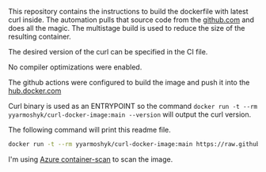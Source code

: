 This repository contains the instructions to build the dockerfile with latest curl inside.
The automation pulls that source code from the [github.com](https://github.com/curl/curl) and does all the magic.
The multistage build is used to reduce the size of the resulting container.

The desired version of the curl can be specified in the CI file.

No compiler optimizations were enabled. 

The github actions were configured to build the image and push it into the [hub.docker.com](https://hub.docker.com/repository/docker/yyarmoshyk/curl-docker-image/general)

Curl binary is used as an ENTRYPOINT so the command `docker run -t --rm yyarmoshyk/curl-docker-image:main --version` will output the curl version.

The following command will print this readme file.
```bash
docker run -t --rm yyarmoshyk/curl-docker-image:main https://raw.githubusercontent.com/yyarmoshyk/curl-docker-image/main/Readme.md
```


I'm using [Azure container-scan](https://github.com/marketplace/actions/container-image-scan) to scan the image.